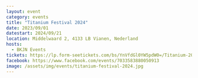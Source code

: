 ```yaml
---
layout: event
category: events
title: "Titanium Festival 2024"
date: 2023/09/01
datestart: 2024/09/21
location: Middelwaard 2, 4133 LB Vianen, Nederland
hosts:
  - BKJN Events
tickets: https://lp.form-seetickets.com/bs/YnVfdGl0YW5pdW0=/Titanium-2024-pre-registration
facebook: https://www.facebook.com/events/7033583880050913
image: /assets/img/events/titanium-festival-2024.jpg
---
```

